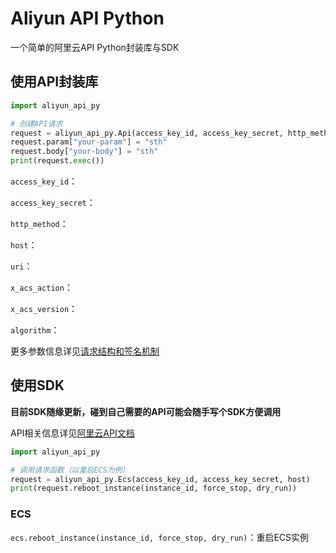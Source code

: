 # Aliyun API Python
一个简单的阿里云API Python封装库与SDK
## 使用API封装库
```python
import aliyun_api_py

# 创建API请求
request = aliyun_api_py.Api(access_key_id, access_key_secret, http_method, host, uri, x_acs_action, x_acs_version,algorithm)
request.param["your-param"] = "sth"
request.body["your-body"] = "sth"
print(request.exec())
```
`access_key_id`：

`access_key_secret`：

`http_method`：

`host`：

`uri`：

`x_acs_action`：

`x_acs_version`：

`algorithm`：

更多参数信息详见[请求结构和签名机制](https://help.aliyun.com/zh/sdk/product-overview/v3-request-structure-and-signature)
## 使用SDK
**目前SDK随缘更新，碰到自己需要的API可能会随手写个SDK方便调用**

API相关信息详见[阿里云API文档](https://api.aliyun.com/document)
```python
import aliyun_api_py

# 调用请求函数（以重启ECS为例）
request = aliyun_api_py.Ecs(access_key_id, access_key_secret, host)
print(request.reboot_instance(instance_id, force_stop, dry_run))
```
### ECS
`ecs.reboot_instance(instance_id, force_stop, dry_run)`：重启ECS实例